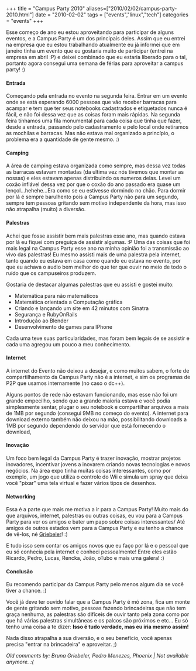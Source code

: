 +++
title = "Campus Party 2010"
aliases=["2010/02/02/campus-party-2010.html"]
date = "2010-02-02"
tags = ["events","linux","tech"]
categories = "events"
+++

Esse começo de ano eu estou aproveitando para participar de alguns
eventos, e a Campus Party é um dos principais deles.  Assim que eu
entrei na empresa que eu estou trabalhando atualmente eu já informei
que em janeiro tinha um evento que eu gostaria muito de participar
(entrei na empresa em abril :P) e deixei combinado que eu estaria
liberado para o tal, portanto agora consegui uma semana de férias para
aproveitar a campus party! :)

#### Entrada ####

Começando pela entrada no evento na segunda feira. Entrar em um evento
onde se está esperando 6000 pessoas que vão receber barracas para
acampar e tem que ter seus notebooks cadastrados e etiquetados nunca é
fácil, e não foi dessa vez que as coisas foram mais rápidas.  Na
segunda feira tínhamos uma fila monumental para cada coisa que tinha
que fazer, desde a entrada, passando pelo cadastramento e pelo local
onde retiramos as mochilas e barracas.  Mas não estava mal organizado
a princípio, o problema era a quantidade de gente mesmo. :)

#### Camping ####

A área de camping estava organizada como sempre, mas dessa vez todas
as barracas estavam montadas (da ultima vez nós tivemos que montar as
nossas) e eles estavam apenas distribuindo os numeros delas.  Levei um
coxão inflável dessa vez por que o coxão do ano passado era quase um
lençol...hehehe...Era como se eu estivesse dormindo no chão.  Para
dormir por lá é sempre barulhento pois a Campus Party não para um
segundo, sempre tem pessoas gritando sem motivo independente da hora,
mas isso não atrapalha (muito) a diversão.

#### Palestras ####

Achei que fosse assistir bem mais palestras esse ano, mas quando
estava por lá eu fiquei com preguiça de assistir algumas. :P Uma das
coisas que foi mais legal na Campus Party esse ano na minha opinião
foi a transmissão ao vivo das palestras! Eu mesmo assisti mais de uma
palestra pela internet, tanto quando eu estava em casa como quando eu
estava no evento, por que eu achava o audio bem melhor do que ter que
ouvir no meio de todo o ruído que os campuseiros produzem.

Gostaria de destacar algumas palestras que eu assisti e gostei muito:

* Matemática para não matemáticos
* Matemática orientada a Computação gráfica
* Criando e lançando um site em 42 minutos com Sinatra
* Segurança e RubyOnRails
* Introdução ao Blender
* Desenvolvimento de games para IPhone

Cada uma teve suas particularidades, mas foram bem legais de se
assistir e cada uma agregou um pouco a meu conhecimento.

#### Internet ####

A internet do Evento não deixou a desejar, e como muitos sabem, o
forte de compartilhamento da Campus Party não é a internet, e sim os
programas de P2P que usamos internamente (no caso o dc++).

Alguns pontos de rede não estavam funcionando, mas esse não foi um
grande empecilho, sendo que a grande maioria estava e você podia
simplesmente sentar, plugar o seu notebook e compartilhar arquivos a
mais de 1MB por segundo (consegui 9MB no começo do evento).  A
internet para download externo também não deixou na mão,
possibilitando downloads a 1MB por segundo dependendo do servidor que
está fornecendo o download,

#### Inovação ####

Um foco bem legal da Campus Party é trazer inovação, mostrar projetos
inovadores, incentivar jovens a inovarem criando novas tecnologias e
novos negócios.  Na área expo tinha muitas coisas interessantes, como
por exemplo, um jogo que utiliza o controle do Wii e simula um spray
que deixa você "pixar" uma tela virtual e fazer vários tipos de
desenhos.

#### Networking ####

Essa é a parte que mais me motiva a ir para a Campus Party! Muito mais
do que arquivos, internet, palestras ou outras coisas, eu vou para a
Campus Party para ver os amigos e bater um papo sobre coisas
interessantes/ Até amigos de outros estados vem para a Campus Party e
eu tenho a chance de vê-los, né [Griebeler](http://griebeler.com/)! :)

E tudo isso sem contar os amigos novos que eu faço por lá e o pessoal
que eu só conhecia pela internet e conheci pessoalmente! Entre eles
estão Ricardo, Pedro, Lucas, Rencka, João, oTubo e mais uma galera! :)

#### Conclusão ####

Eu recomendo participar da Campus Party pelo menos algum dia se você
tiver a chance. :)

Você já deve ter ouvido falar que a Campus Party é mó zona, fica um
monte de gente gritando sem motivo, pessoas fazendo brincadeiras que
não tem graça nenhuma, as palestras são difíceis de ouvir tanto pela
zona como por que há várias palestras simultâneas e os palcos são
próximos e etc...  Eu só tenho uma coisa a te dizer: **Isso é tudo
verdade, mas eu iria mesmo assim!**

Nada disso atrapalha a sua diversão, e o seu benefício, você apenas
precisa "entrar na brincadeira" e aproveitar. ;)



_Old comments by: Bruna Griebeler, Pedro Menezes, Phoenix | Not available anymore. :(_
